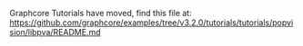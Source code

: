 Graphcore Tutorials have moved, find this file at:
https://github.com/graphcore/examples/tree/v3.2.0/tutorials/tutorials/popvision/libpva/README.md
